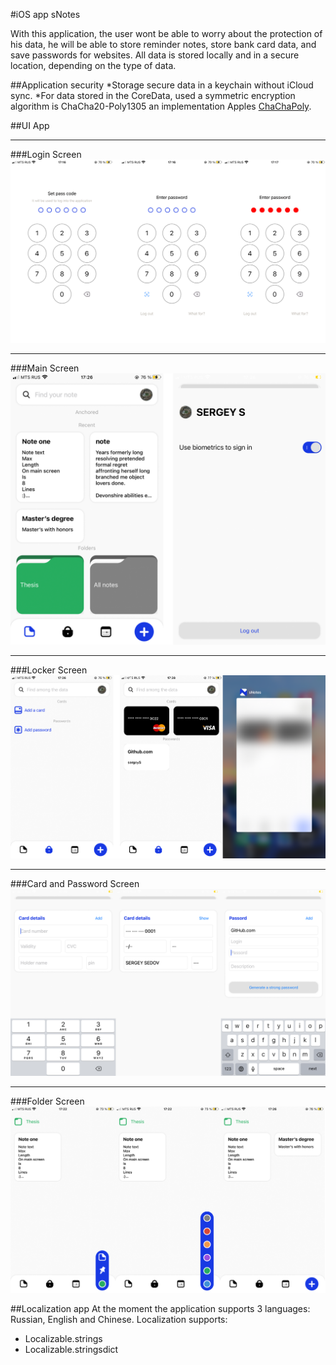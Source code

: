  #iOS app sNotes
 
 With this application, the user wont be able to worry about the protection of his data, he will be able to store reminder notes, store bank card data, and save passwords for websites.
 All data is stored locally and in a secure location, depending on the type of data.
 
##Application security
*Storage secure data in a keychain without iCloud sync.
*For data stored in the CoreData, used a symmetric encryption algorithm is ChaCha20-Poly1305 an implementation Apples [ChaChaPoly](https://developer.apple.com/documentation/cryptokit/chachapoly).

##UI App
___
###Login Screen
![Login Screen](images/login.png)
___
###Main Screen
![Main Screen](images/main.png)
___
###Locker Screen
![Locker Screen](images/locker.png)
___
###Card and Password Screen
![Card Screen](images/card.png)
___
###Folder Screen
![Card Screen](images/folder.png)

##Localization app
At the moment the application supports 3 languages: Russian, English and Chinese. 
Localization supports:
* Localizable.strings
* Localizable.stringsdict
